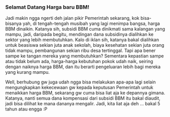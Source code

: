 ### Selamat Datang Harga baru BBM!

Jadi makin ngga ngerti deh jalan pikir Pemerintah sekarang, kok bisa-bisanya yah, di tengah-tengah musibah yang lagi menimpa bangsa, harga BBM dinaikin. Katanya sih, subsidi BBM cuma dinikmati sama kalangan yang mampu, jadi, daripada begitu, mendingan dana subsidinya dialihkan ke sektor yang lebih membutuhkan. Kalo di iklan sih, katanya bakal dialihkan untuk beasiswa sekian juta anak sekolah, biaya kesehatan sekian juta orang tidak mampu, pembangunan sekian ribu desa tertinggal. Tapi apa bener sampe ke tangan mereka yang membutuhkan? Sementara kepastian sampe atau tidak belum ada, harga-harga kebutuhan pokok udah naik, seiring dengan naiknya harga BBM, dan itu berarti pengeluaran lebih bagi mereka yang kurang mampu.

Well, berhubung gw juga udah ngga bisa melakukan apa-apa lagi selain mengungkapkan kekecewaan gw kepada keputusan Pemerintah untuk menaikkan harga BBM, sekarang gw cuma bisa liat aja ke depannya gimana. Katanya, nanti semua dana kompensasi dari subsidi BBM itu bakal diaudit, jadi bisa dilihat ke mana dananya mengalir. Jadi, kita liat aja deh ... bakal 5 tahun atau engga :P

<!-- {"time": "2005-03-01 06:37:24", "title": "Selamat Datang Harga baru BBM!"} -->
